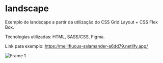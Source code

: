 # landscape

Exemplo de landscape a partir da utilização do CSS Grid Layout + CSS Flex Box. 

Técnologias utilizadas: HTML, SASS/CSS, Figma.

Link para exemplo: 
https://mellifluous-salamander-a6dd79.netlify.app/


![Frame 1](https://user-images.githubusercontent.com/94414829/165055895-c461b2bb-a653-4bd2-a89f-2c8323ff57b6.svg)


